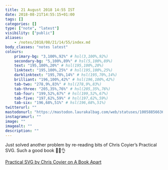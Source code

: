 ```yaml
---
title: 21 August 2018 14:55 IST
date: 2018-08-21T14:55:15+01:00
tags: []
categories: []
type: ["note", "latest"]
visibility: ["public"]
aliases:
    - /notes/2018/08/21/14/55/index.md
body_classes: "notes latest"
colours:
    primary-bg: "3,100%,92%" # hsl(3,100%,92%)
    secondary-bg: "5,100%,89%" # hsl(5,100%,89%)
    text: "195,100%,20%" # hsl(195,100%,20%)
    linktext: "195,100%,25%" # hsl(195,100%,25%)
    darklinktext: "195,70%,14%" # hsl(195,70%,14%)
    brilliant: "196,100%,42%" # hsl(196,100%,42%)
    tab-two: "278,9%,83%" # hsl(278,9%,83%)
    tab-three: "205,35%,76%" # hsl(205,35%,76%)
    tab-four: "199,52%,67%" # hsl(199,52%,67%)
    tab-five: "197,62%,59%" # hsl(197,62%,59%)
    tab-six: "196,68%,51%" # hsl(196,68%,51%)
twitterurl: ""
mastodonurl: "https://mastodon.laurakalbag.com/web/statuses/100588566361785948"
instagramurl: ""
image: ""
imagealt: ""
description: ""
---
```


Just solved another problem by re-reading bits of Chris Coyier’s Practical SVG. Such a good book 📘😙👌 <!--more-->

[Practical SVG by Chris Coyier on A Book Apart](https://abookapart.com/products/practical-svg)